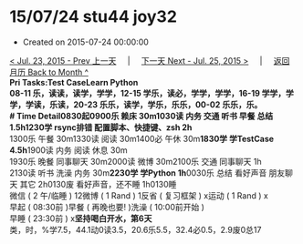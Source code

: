 # 15/07/24 stu44 joy32

* Created on 2015-07-24 00:00:00

[&lt; Jul. 23, 2015 - Prev 上一天](d23.md)     \|     [下一天 Next - Jul. 25, 2015 &gt;](d25.md)     \|     [返回月历 Back to Month ^](index.md)   
**Pri Tasks:**Test CaseLearn Python  
08-11 乐，读读，读学，学学，12-15 学乐，读必，学学，学学，16-19 学学，学学，学读，乐读，20-23 乐乐，读学，学乐，乐乐，00-02 乐乐，乐。  
**\# Time Detail**0830起0900乐 赖床 30m1030读 内务 交通 听书 早餐 总结 1.5h**1230学 rsync排错 配置脚本、快捷键、zsh 2h**  
1300乐 午餐 30m1330读 阅读 30m1400必 午休 30m**1830学 学TestCase 4.5h**1900读 内务 阅读 休息 30m  
1930乐 晚餐 同事聊天 30m2000读 微博 30m2100乐 交通 同事聊天 1h  
2130读 听书 洗澡 内务 30m**2230学 学Python 1h**0030乐 总结 看好声音 朋友聊天 其它 2h0130废 看好声音，还不睡 1h0130睡  
微信 \( 2 午/临睡 \) 12微博 \( 1 Rand \) 1反省 \( 复习框架 \) x运动 \( 1 Rand \) x  
早起 \( 08:30前 \)早餐 \( 再晚也要! \)洗澡 \( 10:00前开始 \)  
早睡 \( 23:30前 \) x**坚持喝白开水，第6天**  
类，时，%学7.5，44.1动0读3.5，20.6乐5.5，32.4必0.5，2.9废0总17

